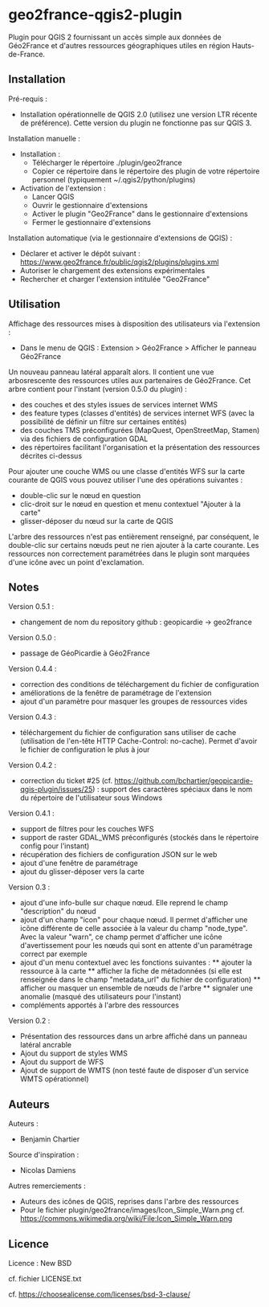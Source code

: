 geo2france-qgis2-plugin
=======================

Plugin pour QGIS 2 fournissant un accès simple aux données de Géo2France et d'autres ressources géographiques utiles en région Hauts-de-France.


Installation
------------

Pré-requis :
* Installation opérationnelle de QGIS 2.0 (utilisez une version LTR récente de préférence). Cette version du plugin ne fonctionne pas sur QGIS 3.

Installation manuelle :
* Installation :
  * Télécharger le répertoire ./plugin/geo2france
  * Copier ce répertoire dans le répertoire des plugin de votre répertoire personnel (typiquement ~/.qgis2/python/plugins)
* Activation de l'extension :
  * Lancer QGIS
  * Ouvrir le gestionnaire d'extensions
  * Activer le plugin "Geo2France" dans le gestionnaire d'extensions
  * Fermer le gestionnaire d'extensions

Installation automatique (via le gestionnaire d'extensions de QGIS) :
* Déclarer et activer le dépôt suivant : https://www.geo2france.fr/public/qgis2/plugins/plugins.xml
* Autoriser le chargement des extensions expérimentales
* Rechercher et charger l'extension intitulée "Geo2France"



Utilisation
-----------

Affichage des ressources mises à disposition des utilisateurs via l'extension :
* Dans le menu de QGIS : Extension > Géo2France > Afficher le panneau Géo2France

Un nouveau panneau latéral apparaît alors. Il contient une vue arbosrescente des ressources utiles aux partenaires 
de Géo2France.
Cet arbre contient pour l'instant (version 0.5.0 du plugin) :
* des couches et des styles issues de services internet WMS
* des feature types (classes d'entités) de services internet WFS (avec la possibilité de définir un filtre sur 
certaines entités)
* des couches TMS préconfigurées (MapQuest, OpenStreetMap, Stamen) via des fichiers de configuration GDAL
* des répertoires facilitant l'organisation et la présentation des ressources décrites ci-dessus

Pour ajouter une couche WMS ou une classe d'entités WFS sur la carte courante de QGIS vous pouvez utiliser l'une des 
opérations suivantes :
* double-clic sur le nœud en question
* clic-droit sur le nœud en question et menu contextuel "Ajouter à la carte"
* glisser-déposer du nœud sur la carte de QGIS

L'arbre des ressources n'est pas entièrement renseigné, par conséquent, le double-clic sur certains nœuds peut ne rien 
ajouter à la carte courante. Les ressources non correctement paramétrées dans le plugin sont marquées d'une icône avec 
un point d'exclamation.



Notes
-----

Version 0.5.1 :
* changement de nom du repository github : geopicardie -> geo2france

Version 0.5.0 :
* passage de GéoPicardie à Géo2France

Version 0.4.4 :
* correction des conditions de téléchargement du fichier de configuration
* améliorations de la fenêtre de paramétrage de l'extension
* ajout d'un paramètre pour masquer les groupes de ressources vides

Version 0.4.3 :
* téléchargement du fichier de configuration sans utiliser de cache (utilisation de l'en-tête HTTP Cache-Control: 
no-cache). Permet d'avoir le fichier de configuration le plus à jour

Version 0.4.2 :
* correction du ticket #25 (cf. https://github.com/bchartier/geopicardie-qgis-plugin/issues/25) : support des 
caractères spéciaux dans le nom du répertoire de l'utilisateur sous Windows

Version 0.4.1 :
* support de filtres pour les couches WFS
* support de raster GDAL_WMS préconfigurés (stockés dans le répertoire config pour l'instant)
* récupération des fichiers de configuration JSON sur le web
* ajout d'une fenêtre de paramétrage
* ajout du glisser-déposer vers la carte

Version 0.3 :
* ajout d'une info-bulle sur chaque nœud. Elle reprend le champ "description" du nœud
* ajout d'un champ "icon" pour chaque nœud. Il permet d'afficher une icône différente de celle associée à la valeur 
du champ "node_type". Avec la valeur "warn", ce champ permet d'afficher une icône d'avertissement pour les nœuds qui 
sont en attente d'un paramétrage correct par exemple
* ajout d'un menu contextuel avec les fonctions suivantes :
** ajouter la ressource à la carte
** afficher la fiche de métadonnées (si elle est renseignée dans le champ "metadata_url" du fichier de configuration)
** afficher ou masquer un ensemble de nœuds de l'arbre
** signaler une anomalie (masqué des utilisateurs pour l'instant)
* compléments apportés à l'arbre des ressources

Version 0.2 :
* Présentation des ressources dans un arbre affiché dans un panneau latéral ancrable
* Ajout du support de styles WMS
* Ajout du support de WFS
* Ajout de support de WMTS (non testé faute de disposer d'un service WMTS opérationnel)



Auteurs
-------

Auteurs :
* Benjamin Chartier

Source d'inspiration :
* Nicolas Damiens

Autres remerciements :
* Auteurs des icônes de QGIS, reprises dans l'arbre des ressources
* Pour le fichier plugin/geo2france/images/Icon_Simple_Warn.png cf. 
https://commons.wikimedia.org/wiki/File:Icon_Simple_Warn.png


Licence
-------

Licence : New BSD

cf. fichier LICENSE.txt

cf. https://choosealicense.com/licenses/bsd-3-clause/
